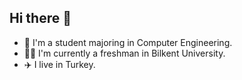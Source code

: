 ## Hi there 👋

- 👾 I'm a student majoring in Computer Engineering. 
- 👨‍🎓 I'm currently a freshman in Bilkent University.
- ✈️ I live in Turkey.
